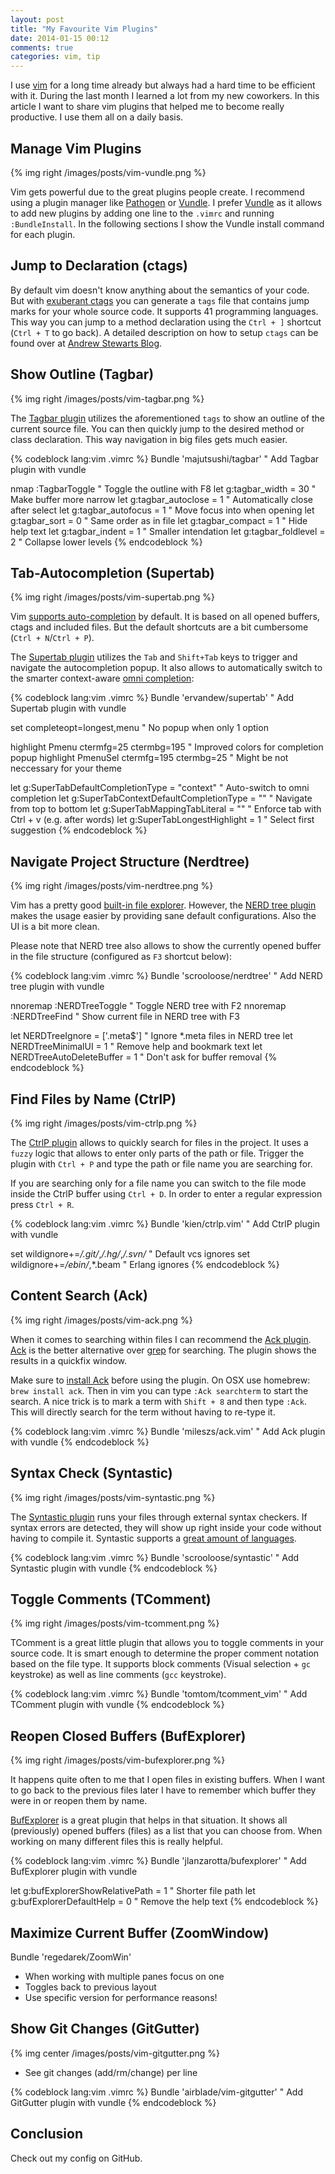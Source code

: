 ```yaml
---
layout: post
title: "My Favourite Vim Plugins"
date: 2014-01-15 00:12
comments: true
categories: vim, tip
---
```


I use [vim](http://www.vim.org/) for a long time already but always had a hard time to be efficient with it. During the last month I learned a lot from my new coworkers. In this article I want to share vim plugins that helped me to become really productive. I use them all on a daily basis.

<!-- more -->

## Manage Vim Plugins

{% img right /images/posts/vim-vundle.png %}

Vim gets powerful due to the great plugins people create. I recommend using a plugin manager like [Pathogen](http://www.vim.org/scripts/script.php?script_id=2332) or [Vundle](https://github.com/gmarik/Vundle.vim). I prefer [Vundle](https://github.com/gmarik/Vundle.vim) as it allows to add new plugins by adding one line to the `.vimrc` and running `:BundleInstall`. In the following sections I show the Vundle install command for each plugin.

## Jump to Declaration (ctags)

By default vim doesn't know anything about the semantics of your code. But with [exuberant ctags](http://ctags.sourceforge.net/) you can generate a `tags` file that contains jump marks for your whole source code. It supports 41 programming languages. This way you can jump to a method declaration using the `Ctrl + ]` shortcut (`Ctrl + T` to go back). A detailed description on how to setup `ctags` can be found over at [Andrew Stewarts Blog](http://blog.stwrt.ca/2012/10/31/vim-ctags).

## Show Outline (Tagbar)

{% img right /images/posts/vim-tagbar.png %}

The [Tagbar plugin](http://majutsushi.github.io/tagbar/) utilizes the aforementioned `tags` to show an outline of the current source file. You can then quickly jump to the desired method or class declaration. This way navigation in big files gets much easier.

{% codeblock lang:vim .vimrc %}
Bundle 'majutsushi/tagbar'                           " Add Tagbar plugin with vundle

nmap <F8> :TagbarToggle<CR>                          " Toggle the outline with F8
let g:tagbar_width = 30                              " Make buffer more narrow
let g:tagbar_autoclose = 1                           " Automatically close after select
let g:tagbar_autofocus = 1                           " Move focus into when opening
let g:tagbar_sort = 0                                " Same order as in file
let g:tagbar_compact = 1                             " Hide help text
let g:tagbar_indent = 1                              " Smaller intendation
let g:tagbar_foldlevel = 2                           " Collapse lower levels
{% endcodeblock %}

## Tab-Autocompletion (Supertab)

{% img right /images/posts/vim-supertab.png %}

Vim [supports auto-completion](http://vimdoc.sourceforge.net/htmldoc/options.html#'completeopt') by default. It is based on all opened buffers, ctags and included files. But the default shortcuts are a bit cumbersome (`Ctrl + N`/`Ctrl + P`).

The [Supertab plugin](https://github.com/ervandew/supertab) utilizes the `Tab` and `Shift+Tab` keys to trigger and navigate the autocompletion popup. It also allows to automatically switch to the smarter context-aware [omni completion](http://vim.wikia.com/wiki/Omni_completion):

{% codeblock lang:vim .vimrc %}
Bundle 'ervandew/supertab'                           " Add Supertab plugin with vundle

set completeopt=longest,menu                         " No popup when only 1 option

highlight Pmenu ctermfg=25 ctermbg=195               " Improved colors for completion popup
highlight PmenuSel ctermfg=195 ctermbg=25            " Might be not neccessary for your theme

let g:SuperTabDefaultCompletionType = "context"      " Auto-switch to omni completion
let g:SuperTabContextDefaultCompletionType = "<c-n>" " Navigate from top to bottom
let g:SuperTabMappingTabLiteral = "<c-v>"            " Enforce tab with Ctrl + v (e.g. after words)
let g:SuperTabLongestHighlight = 1                   " Select first suggestion
{% endcodeblock %}

## Navigate Project Structure (Nerdtree)

{% img right /images/posts/vim-nerdtree.png %}

Vim has a pretty good [built-in file explorer](http://vimdoc.sourceforge.net/htmldoc/pi_netrw.html#:Explore). However, the [NERD tree plugin](https://github.com/scrooloose/nerdtree) makes the usage easier by providing sane default configurations. Also the UI is a bit more clean.

Please note that NERD tree also allows to show the currently opened buffer in the file structure (configured as `F3` shortcut below):

{% codeblock lang:vim .vimrc %}
Bundle 'scrooloose/nerdtree'                         " Add NERD tree plugin with vundle

nnoremap <F2> :NERDTreeToggle<CR>                    " Toggle NERD tree with F2
nnoremap <F3> :NERDTreeFind<CR>                      " Show current file in NERD tree with F3

let NERDTreeIgnore = ['\.meta$']                     " Ignore *.meta files in NERD tree
let NERDTreeMinimalUI = 1                            " Remove help and bookmark text
let NERDTreeAutoDeleteBuffer = 1                     " Don't ask for buffer removal
{% endcodeblock %}

## Find Files by Name (CtrlP)

{% img right /images/posts/vim-ctrlp.png %}

The [CtrlP plugin](https://github.com/kien/ctrlp.vim) allows to quickly search for files in the project. It uses a `fuzzy` logic that allows to enter only parts of the path or file. Trigger the plugin with `Ctrl + P` and type the path or file name you are searching for.

If you are searching only for a file name you can switch to the file mode inside the CtrlP buffer using `Ctrl + D`. In order to enter a regular expression press `Ctrl + R`.

{% codeblock lang:vim .vimrc %}
Bundle 'kien/ctrlp.vim'                           " Add CtrlP plugin with vundle

set wildignore+=*/.git/*,*/.hg/*,*/.svn/*         " Default vcs ignores
set wildignore+=*/ebin/*,*.beam                   " Erlang ignores
{% endcodeblock %}

## Content Search (Ack)

{% img right /images/posts/vim-ack.png %}

When it comes to searching within files I can recommend the [Ack plugin](https://github.com/mileszs/ack.vim). [Ack](http://beyondgrep.com/) is the better alternative over [grep](http://en.wikipedia.org/wiki/Grep) for searching. The plugin shows the results in a quickfix window.

Make sure to [install Ack](https://github.com/mileszs/ack.vim) before using the plugin. On OSX use homebrew: `brew install ack`. Then in vim you can type `:Ack searchterm` to start the search. A nice trick is to mark a term with `Shift + 8` and then type `:Ack`. This will directly search for the term without having to re-type it.

{% codeblock lang:vim .vimrc %}
Bundle 'mileszs/ack.vim'                          " Add Ack plugin with vundle
{% endcodeblock %}

## Syntax Check (Syntastic)

{% img right /images/posts/vim-syntastic.png %}

The [Syntastic plugin](https://github.com/scrooloose/syntastic) runs your files through external syntax checkers. If syntax errors are detected, they will show up right inside your code without having to compile it. Syntastic supports a [great amount of languages](https://github.com/scrooloose/syntastic/wiki/Syntax-Checkers).

{% codeblock lang:vim .vimrc %}
Bundle 'scrooloose/syntastic'                     " Add Syntastic plugin with vundle
{% endcodeblock %}

## Toggle Comments (TComment)

{% img right /images/posts/vim-tcomment.png %}

TComment is a great little plugin that allows you to toggle comments in your source code. It is smart enough to determine the proper comment notation based on the file type. It supports block comments (Visual selection + `gc` keystroke)  as well as line comments (`gcc` keystroke).

{% codeblock lang:vim .vimrc %}
Bundle 'tomtom/tcomment_vim'                      " Add TComment plugin with vundle
{% endcodeblock %}

## Reopen Closed Buffers (BufExplorer)

{% img right /images/posts/vim-bufexplorer.png %}

It happens quite often to me that I open files in existing buffers. When I want to go back to the previous files later I have to remember which buffer they were in or reopen them by name.

[BufExplorer](https://github.com/jlanzarotta/bufexplorer) is a great plugin that helps in that situation. It shows all (previously) opened buffers (files) as a list that you can choose from. When working on many different files this is really helpful.

{% codeblock lang:vim .vimrc %}
Bundle 'jlanzarotta/bufexplorer'                  " Add BufExplorer plugin with vundle

let g:bufExplorerShowRelativePath = 1             " Shorter file path
let g:bufExplorerDefaultHelp = 0                  " Remove the help text
{% endcodeblock %}

## Maximize Current Buffer (ZoomWindow)

Bundle 'regedarek/ZoomWin'

* When working with multiple panes focus on one
* Toggles back to previous layout
* Use specific version for performance reasons!

## Show Git Changes (GitGutter)

{% img center /images/posts/vim-gitgutter.png %}

* See git changes (add/rm/change) per line

{% codeblock lang:vim .vimrc %}
Bundle 'airblade/vim-gitgutter'                   " Add GitGutter plugin with vundle
{% endcodeblock %}

## Conclusion

Check out my config on GitHub.
